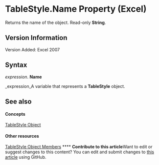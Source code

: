 
# TableStyle.Name Property (Excel)

Returns the name of the object. Read-only  **String**.


## Version Information

Version Added: Excel 2007 


## Syntax

 _expression_. **Name**

 _expression_A variable that represents a  **TableStyle** object.


## See also


#### Concepts


 [TableStyle Object](191a5c2c-ecf4-f88a-1639-be7ee9c369c3.md)
#### Other resources


 [TableStyle Object Members](a9266fdf-6168-bedc-0a17-81ccb43449e5.md)
****   **Contribute to this article**Want to edit or suggest changes to this content? You can edit and submit changes to  [this article](https://github.com/jhershey00/VBA_Excel_Test/OpenXMLCon/articles/5003e933-495f-75ad-f8a5-7f21db16631c.md) using GitHub.

